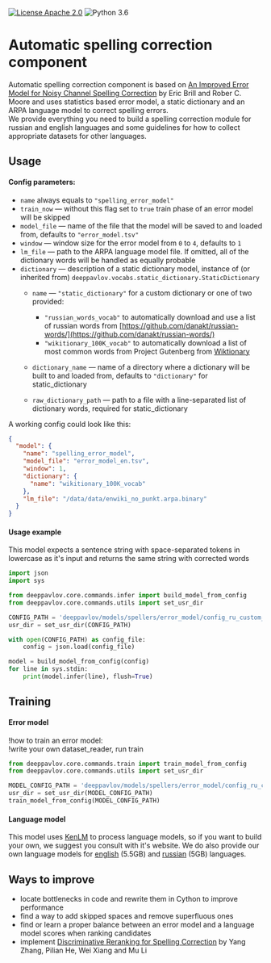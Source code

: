 [![License Apache 2.0](https://img.shields.io/badge/license-Apache%202.0-blue.svg)](/LICENSE.txt)
![Python 3.6](https://img.shields.io/badge/python-3.6-green.svg)

# Automatic spelling correction component

Automatic spelling correction component is based on
[An Improved Error Model for Noisy Channel Spelling Correction](http://www.aclweb.org/anthology/P00-1037)
by Eric Brill and Rober C. Moore and uses statistics based error model,
a static dictionary and an ARPA language model to correct spelling errors.  
We provide everything you need to build a spelling correction module for russian and english languages
and some guidelines for how to collect appropriate datasets for other languages.

## Usage

#### Config parameters:  
* `name` always equals to `"spelling_error_model"`
* `train_now` — without this flag set to `true` train phase of an error model will be skipped
* `model_file` — name of the file that the model will be saved to and loaded from, defaults to `"error_model.tsv"` 
* `window` — window size for the error model from `0` to `4`, defaults to `1`
* `lm_file` — path to the ARPA language model file. If omitted, all of the dictionary words will be handled as equally probable
* `dictionary` — description of a static dictionary model, instance of (or inherited from) `deeppavlov.vocabs.static_dictionary.StaticDictionary`
    * `name` — `"static_dictionary"` for a custom dictionary or one of two provided:
        * `"russian_words_vocab"` to automatically download and use a list of russian words from [https://github.com/danakt/russian-words/](https://github.com/danakt/russian-words/)  
        * `"wikitionary_100K_vocab"` to automatically download a list of most common words from Project Gutenberg from [Wiktionary](https://en.wiktionary.org/wiki/Wiktionary:Frequency_lists#Project_Gutenberg)
     
    * `dictionary_name` — name of a directory where a dictionary will be built to and loaded from, defaults to `"dictionary"` for static_dictionary
    * `raw_dictionary_path` — path to a file with a line-separated list of dictionary words, required for static_dictionary

A working config could look like this:

```json
{
  "model": {
    "name": "spelling_error_model",
    "model_file": "error_model_en.tsv",
    "window": 1,
    "dictionary": {
      "name": "wikitionary_100K_vocab"
    },
    "lm_file": "/data/data/enwiki_no_punkt.arpa.binary"
  }
}
```

#### Usage example
This model expects a sentence string with space-separated tokens in lowercase as it's input and returns the same string with corrected words

```python
import json
import sys

from deeppavlov.core.commands.infer import build_model_from_config
from deeppavlov.core.commands.utils import set_usr_dir

CONFIG_PATH = 'deeppavlov/models/spellers/error_model/config_ru_custom_vocab.json'
usr_dir = set_usr_dir(CONFIG_PATH)

with open(CONFIG_PATH) as config_file:
    config = json.load(config_file)

model = build_model_from_config(config)
for line in sys.stdin:
    print(model.infer(line), flush=True)
```

## Training

#### Error model

!how to train an error model:  
!write your own dataset_reader, run train

```python
from deeppavlov.core.commands.train import train_model_from_config
from deeppavlov.core.commands.utils import set_usr_dir

MODEL_CONFIG_PATH = 'deeppavlov/models/spellers/error_model/config_ru_custom_vocab.json'
usr_dir = set_usr_dir(MODEL_CONFIG_PATH)
train_model_from_config(MODEL_CONFIG_PATH)
```

#### Language model

This model uses [KenLM](http://kheafield.com/code/kenlm/) to process language models, so if you want to build your own,
we suggest you consult with it's website. We do also provide our own language models for
[english](http://lnsigo.mipt.ru/export/lang_models/en_wiki_no_punkt.arpa.binary.gz) \(5.5GB\) and
[russian](http://lnsigo.mipt.ru/export/lang_models/ru_wiyalen_no_punkt.arpa.binary.gz) \(5GB\) languages.

## Ways to improve

* locate bottlenecks in code and rewrite them in Cython to improve performance
* find a way to add skipped spaces and remove superfluous ones
* find or learn a proper balance between an error model and a language model scores when ranking candidates
* implement [Discriminative Reranking for Spelling Correction](http://www.aclweb.org/anthology/Y06-1009)
by Yang Zhang, Pilian He, Wei Xiang and Mu Li